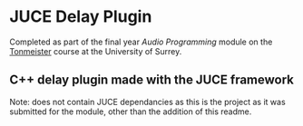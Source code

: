 # JUCE Delay Plugin
Completed as part of the final year *Audio Programming* module on the [Tonmeister](https://www.tonmeister.uk/) course at the University of Surrey.

## C++ delay plugin made with the JUCE framework

Note: does not contain JUCE dependancies as this is the project as it was submitted for the module, other than the addition of this readme.
